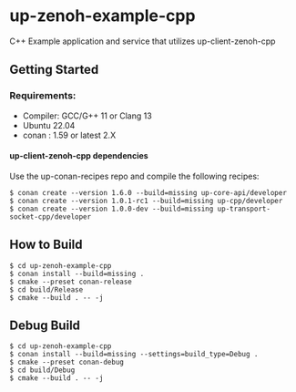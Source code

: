 # up-zenoh-example-cpp
C++ Example application and service that utilizes up-client-zenoh-cpp

## Getting Started
### Requirements:
- Compiler: GCC/G++ 11 or Clang 13
- Ubuntu 22.04
- conan : 1.59 or latest 2.X

#### up-client-zenoh-cpp dependencies

Use the up-conan-recipes repo and compile the following recipes:
```
$ conan create --version 1.6.0 --build=missing up-core-api/developer
$ conan create --version 1.0.1-rc1 --build=missing up-cpp/developer
$ conan create --version 1.0.0-dev --build=missing up-transport-socket-cpp/developer
```

## How to Build 
```
$ cd up-zenoh-example-cpp
$ conan install --build=missing .
$ cmake --preset conan-release
$ cd build/Release
$ cmake --build . -- -j
```

## Debug Build
```
$ cd up-zenoh-example-cpp
$ conan install --build=missing --settings=build_type=Debug .
$ cmake --preset conan-debug
$ cd build/Debug
$ cmake --build . -- -j
```
